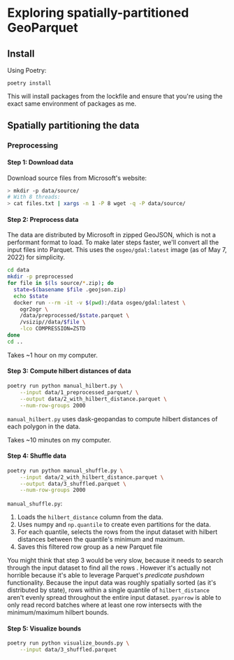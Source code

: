 # Exploring spatially-partitioned GeoParquet

## Install

Using Poetry:

```
poetry install
```

This will install packages from the lockfile and ensure that you're using the exact same environment of packages as me.

## Spatially partitioning the data

### Preprocessing

#### Step 1: Download data

Download source files from Microsoft's website:

```bash
> mkdir -p data/source/
# With 8 threads:
> cat files.txt | xargs -n 1 -P 8 wget -q -P data/source/
```

#### Step 2: Preprocess data

The data are distributed by Microsoft in zipped GeoJSON, which is not a performant format to load. To make later steps faster, we'll convert all the input files into Parquet. This uses the `osgeo/gdal:latest` image (as of May 7, 2022) for simplicity.

```bash
cd data
mkdir -p preprocessed
for file in $(ls source/*.zip); do
  state=$(basename $file .geojson.zip)
  echo $state
  docker run --rm -it -v $(pwd):/data osgeo/gdal:latest \
    ogr2ogr \
    /data/preprocessed/$state.parquet \
    /vsizip//data/$file \
    -lco COMPRESSION=ZSTD
done
cd ..
```

Takes ~1 hour on my computer.

#### Step 3: Compute hilbert distances of data

```bash
poetry run python manual_hilbert.py \
    --input data/1_preprocessed_parquet/ \
    --output data/2_with_hilbert_distance.parquet \
    --num-row-groups 2000
```

`manual_hilbert.py` uses dask-geopandas to compute hilbert distances of each polygon in the data.

Takes ~10 minutes on my computer.

#### Step 4: Shuffle data

```bash
poetry run python manual_shuffle.py \
    --input data/2_with_hilbert_distance.parquet \
    --output data/3_shuffled.parquet \
    --num-row-groups 2000
```

`manual_shuffle.py`:

1. Loads the `hilbert_distance` column from the data.
2. Uses numpy and `np.quantile` to create even partitions for the data.
3. For each quantile, selects the rows from the input dataset with hilbert distances between the quantile's minimum and maximum.
4. Saves this filtered row group as a new Parquet file

You might think that step 3 would be very slow, because it needs to search through the input dataset to find all the rows . However it's actually not horrible because it's able to leverage Parquet's _predicate pushdown_ functionality. Because the input data was roughly spatially sorted (as it's distributed by state), rows within a single quantile of `hilbert_distance` aren't evenly spread throughout the entire input dataset. `pyarrow` is able to only read record batches where at least one row intersects with the minimum/maximum hilbert bounds.

#### Step 5: Visualize bounds

```bash
poetry run python visualize_bounds.py \
    --input data/3_shuffled.parquet
```
